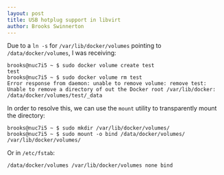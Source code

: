 ```yaml
---
layout: post
title: USB hotplug support in libvirt
author: Brooks Swinnerton
---
```


Due to a `ln -s` for `/var/lib/docker/volumes` pointing to `/data/docker/volumes`, I was receiving:

```
brooks@nuc7i5 ~ $ sudo docker volume create test
test
brooks@nuc7i5 ~ $ sudo docker volume rm test
Error response from daemon: unable to remove volume: remove test: Unable to remove a directory of out the Docker root /var/lib/docker: /data/docker/volumes/test/_data
```

In order to resolve this, we can use the `mount` utility to transparently mount the directory:

```
brooks@nuc7i5 ~ $ sudo mkdir /var/lib/docker/volumes/
brooks@nuc7i5 ~ $ sudo mount -o bind /data/docker/volumes/ /var/lib/docker/volumes/
```

Or in `/etc/fstab`:

```
/data/docker/volumes /var/lib/docker/volumes none bind
```
